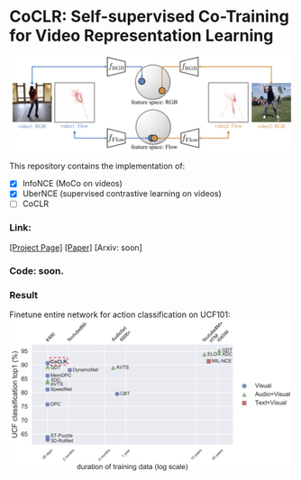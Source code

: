 # CoCLR: Self-supervised Co-Training for Video Representation Learning

![arch](asset/teaser.png)

This repository contains the implementation of:

- [x] InfoNCE (MoCo on videos)
- [x] UberNCE (supervised contrastive learning on videos)
- [ ] CoCLR

### Link: 

[[Project Page]](http://www.robots.ox.ac.uk/~vgg/research/CoCLR/)
[[Paper]](http://www.robots.ox.ac.uk/~vgg/publications/2020/Han20b/han20b.pdf)
[Arxiv: soon]

### Code: soon. 

### Result
Finetune entire network for action classification on UCF101:
![arch](asset/coclr-finetune.png)


